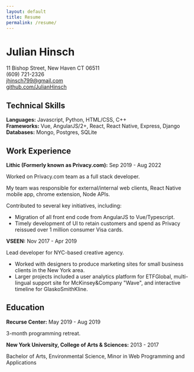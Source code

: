 ```yaml
---
layout: default
title: Resume
permalink: /resume/
---
```


# Julian Hinsch

11 Bishop Street, New Haven CT 06511  
(609) 721-2326  
<a href="mailto:jhinsch799@gmail.com">jhinsch799@gmail.com</a>  
<a href="https://github.com/JulianHinsch" target="_blank">github.com/JulianHinsch</a>

## Technical Skills 

**Languages:**  Javascript, Python, HTML/CSS, C++  
**Frameworks:** Vue, AngularJS/2+, React, React Native, Express, Django  
**Databases:** Mongo, Postgres, SQLite 

## Work Experience 

**Lithic (Formerly known as Privacy.com):** Sep 2019 - Aug 2022

Worked on Privacy.com team as a full stack developer.

My team was responsible for external/internal web clients, React Native mobile app, chrome extension, Node APIs.

Contributed to several key initiatives, including:

- Migration of all front end code from AngularJS to Vue/Typescript.
- Timely development of UI to retain customers and spend as Privacy reissued over 1 million consumer Visa cards.

**VSEEN:** Nov 2017 -  Apr 2019

Lead developer for NYC-based creative agency.

- Worked with designers to produce marketing sites for small business clients in the New York area.
- Larger projects included a user analytics platform for ETFGlobal, multi-lingual support site for McKinsey&Company "Wave", and interactive timeline for GlaskoSmithKline.

## Education 

**Recurse Center:** May 2019 - Aug 2019

3-month programming retreat.

**New York University, College of Arts & Sciences:** 2013 - 2017

Bachelor of Arts, Environmental Science, Minor in Web Programming and Applications
